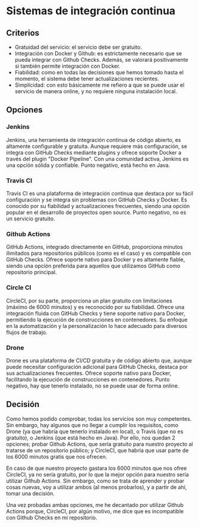 # Sistemas de integración continua

## Criterios

- Gratuidad del servicio: el servicio debe ser gratuito.
- Integración con Docker y Github: es estrictamente necesario que se pueda integrar con Github Checks. Además, se valorará positivamente si también permite integración con Docker.
- Fiabilidad: como en todas las decisiones que hemos tomado hasta el momento, el sistema debe tener actualizaciones recientes. 
- Simplicidad: con esto básicamente me refiero a que se puede usar el servicio de manera online, y no requiere ninguna instalación local.

## Opciones

### Jenkins

Jenkins, una herramienta de integración continua de código abierto, es altamente configurable y gratuita. Aunque requiere más configuración, se integra con GitHub Checks mediante plugins y ofrece soporte Docker a través del plugin "Docker Pipeline". Con una comunidad activa, Jenkins es una opción sólida y confiable. Punto negativo, está hecho en Java.

### Travis CI

Travis CI es una plataforma de integración continua que destaca por su fácil configuración y se integra sin problemas con GitHub Checks y Docker. Es conocido por su fiabilidad y actualizaciones frecuentes, siendo una opción popular en el desarrollo de proyectos open source. Punto negativo, no es un servicio gratuito.

### Github Actions

GitHub Actions, integrado directamente en GitHub, proporciona minutos ilimitados para repositorios públicos (como es el caso) y es compatible con GitHub Checks. Ofrece soporte nativo para Docker y es altamente fiable, siendo una opción preferida para aquellos que utilizamos GitHub como repositorio principal.

### Circle CI

CircleCI, por su parte, proporciona un plan gratuito con limitaciones (máximo de 6000 minutos) y es reconocido por su fiabilidad. Ofrece una integración fluida con GitHub Checks y tiene soporte nativo para Docker, permitiendo la ejecución de construcciones en contenedores. Su enfoque en la automatización y la personalización lo hace adecuado para diversos flujos de trabajo.

### Drone

Drone es una plataforma de CI/CD gratuita y de código abierto que, aunque puede necesitar configuración adicional para GitHub Checks, destaca por sus actualizaciones frecuentes. Ofrece soporte nativo para Docker, facilitando la ejecución de construcciones en contenedores. Punto negativo, hay que tenerlo instalado, no se puede usar de forma online.

## Decisión

Como hemos podido comprobar, todas los servicios son muy competentes. Sin embargo, hay algunos que no llegar a cumplir los requisitos, como Drone (ya que habría que tenerlo instalado en local), o Travis (que no es gratuito), o Jenkins (que está hecho en Java). Por ello, nos quedan 2 opciones; probar Github Actions, que sería gratuito para nuestro proyecto al tratarse de un repositorio público; y CircleCI, que habría que usar parte de los 6000 minutos gratis que nos ofrecen.

En caso de que nuestro proyecto gastara los 6000 minutos que nos ofree CircleCI, ya no sería gratuito, por lo que la mejor opción para nuestro sería utilizar Github Actions. Sin embargo, como se trata de aprender y probar cosas nuevas, voy a utilizar ambos (al menos probarlos), y a partir de ahí, tomar una decisión.

Una vez probadas ambas opciones, me he decantado por utilizar Github Actions porque, CircleCI, por algún motivo, me dice que es incompatible con Github Checks en mi repositorio.